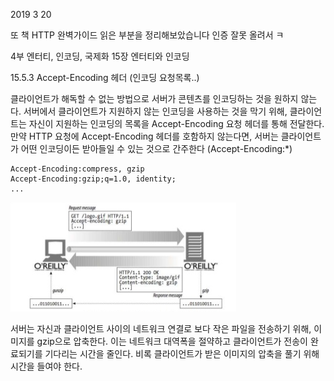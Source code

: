 2019 3 20

또 책 HTTP 완벽가이드 읽은 부분을 정리해보았습니다
인증 잘못 올려서 ㅋ

4부 엔터티, 인코딩, 국제화
15장 엔터티와 인코딩

15.5.3 Accept-Encoding 헤더 (인코딩 요청목록..)

클라이언트가 해독할 수 없는 방법으로 서버가 콘텐츠를 인코딩하는 것을 원하지 않는다.
서버에서 클라이언트가 지원하지 않는 인코딩을 사용하는 것을 막기 위해,
클라이언트는 자신이 지원하는 인코딩의 목록을
Accept-Encoding 요청 헤더를 통해 전달한다.
만약 HTTP 요청에 Accept-Encoding 헤더를 호함하지 않는다면,
서버는 클라이언트가 어떤 인코딩이든 받아들일 수 있는 것으로 간주한다 (Accept-Encoding:*)

```
Accept-Encoding:compress, gzip
Accept-Encoding:gzip;q=1.0, identity;
...
```

![Alt text](/Image/content_encoding.png )

서버는 자신과 클라이언트 사이의 네트워크 연결로 보다 작은 파일을 전송하기 위해, 이미지를 gzip으로
압축한다. 이는 네트워크 대역폭을 절약하고 클라이언트가 전송이 완료되기를 기다리는 시간을 줄인다.
비록 클라이언트가 받은 이미지의 압축을 풀기 위해 시간을 들여야 한다.




